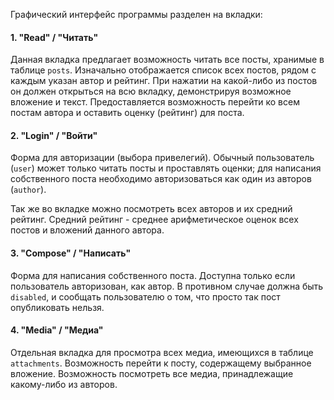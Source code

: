 Графический интерфейс программы разделен на вкладки:

#### 1. "Read" / "Читать"

Данная вкладка предлагает возможность читать все посты, хранимые в таблице `posts`. Изначально отображается список всех постов, рядом с каждым указан автор и рейтинг. При нажатии на какой-либо из постов он должен открыться на всю вкладку, демонстрируя возможное вложение и текст. Предоставляется возможность перейти ко всем постам автора и оставить оценку (рейтинг) для поста.

#### 2. "Login" / "Войти"

Форма для авторизации (выбора привелегий). Обычный пользователь (`user`) может только читать посты и проставлять оценки; для написания собственного поста необходимо авторизоваться как один из авторов (`author`).

Так же во вкладке можно посмотреть всех авторов и их средний рейтинг. Средний рейтинг - среднее арифметическое оценок всех постов и вложений данного автора.

#### 3. "Compose" / "Написать"

Форма для написания собственного поста. Доступна только если пользователь авторизован, как автор. В противном случае должна быть `disabled`, и сообщать пользователю о том, что просто так пост опубликовать нельзя.

#### 4. "Media" / "Медиа"

Отдельная вкладка для просмотра всех медиа, имеющихся в таблице `attachments`. Возможность перейти к посту, содержащему выбранное вложение. Возможность посмотреть все медиа, принадлежащие какому-либо из авторов.
